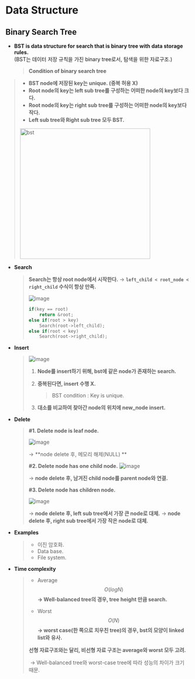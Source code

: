 # Data Structure

## Binary Search Tree

- **BST is data structure for search that is binary tree with data storage rules.** <br> (BST는 데이터 저장 규칙을 가진 binary tree로서, 탐색을 위한 자료구조.)

  > **Condition of binary search tree**
>
  > * **BST node에 저장된 key는 unique. (중복 허용 X)**
  > * **Root node의 key는 left sub tree를 구성하는 어떠한 node의 key보다 크다.**
  > * **Root node의 key는 right sub tree를 구성하는 어떠한 node의 key보다 작다.**
  > * **Left sub tree와 Right sub tree 모두 BST.**
  >
  > <img width="355" alt="bst" src="https://user-images.githubusercontent.com/23169707/73448465-46381700-43a4-11ea-9043-df26de260fef.png">
  
- **Search**

  > **Search는 항상 root node에서 시작한다.**
  > → **`left_child < root_node < right_child` 수식이 항상 만족.**
  >
  > ![image](https://user-images.githubusercontent.com/23169707/73448887-408f0100-43a5-11ea-960b-c22dec7750ef.png)
  >
  > ```c++
  > if(key == root)
  > 	return &root;
  > else if(root > key)
  >     Search(root->left_child);
  > else if(root < key)
  >     Search(root->right_child);
  > ```

* **Insert**

  > ![image](https://user-images.githubusercontent.com/23169707/73449160-e7739d00-43a5-11ea-80db-c61892238346.png)
  >
  > 1. **Node를 insert하기 위해, bst에 같은 node가 존재하는 search.**
  >
  > 2. **중복된다면, insert 수행 X.**
  >
  >    > BST condition : Key is unique.
  >
  > 3. **대소를 비교하여 찾아간 node의 위치에 new_node insert.**

* **Delete**

  > **#1. Delete node is leaf node.**
  >
  > ![image](https://user-images.githubusercontent.com/23169707/73449273-2275d080-43a6-11ea-8572-980e2e68455e.png)
  >
  > → **node delete 후, 메모리 해제(NULL) **
  >
  > 
  >
  > **#2. Delete node has one child node.**
  > ![image](https://user-images.githubusercontent.com/23169707/73449409-69fc5c80-43a6-11ea-8dc7-4971f10f43fe.png)
  >
  > → **node delete 후, 남겨진 child node를 parent node와 연결.**
  >
  > 
  >
  > **#3. Delete node has children node.**
  >
  > ![image](https://user-images.githubusercontent.com/23169707/73449503-a9c34400-43a6-11ea-8531-9fec1d4da17e.png)
  >
  > → **node delete 후, left sub tree에서 가장 큰 node로 대체.**
  > → **node delete 후, right sub tree에서 가장 작은 node로 대체.**

* **Examples**

  > * 이진 암호화.
  > * Data base.
  > * File system.

* **Time complexity**

  > * Average
  >   $$
  >   O(log N)
  >   $$
  >   **→ Well-balanced tree의 경우, tree height 만큼 search.**
  >
  > * Worst
  >   $$
  >   O(N)
  >   $$
  >   **→ worst case(한 쪽으로 치우친 tree)의 경우, bst의 모양이 linked list와 유사.**
  >
  > 
  >
  > **선형 자료구조와는 달리, 비선형 자료 구조는 average와 worst 모두 고려.**
  >
  > ​	→ Well-balanced tree와 worst-case tree에 따라 성능의 차이가 크기 때문.

